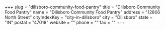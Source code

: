 +++
slug = "dillsboro-community-food-pantry"
title = "Dillsboro Community Food Pantry"
name = "Dillsboro Community Food Pantry"
address = "12806 North Street"
cityIndexKey = "city-in-dillsboro"
city = "Dillsboro"
state = "IN"
postal = "47018"
website = ""
phone = ""
fax = ""
+++
